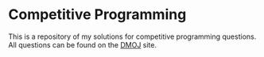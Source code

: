# Competitive Programming
This is a repository of my solutions for competitive programming questions.
All questions can be found on the [DMOJ](https://dmoj.ca/) site.
